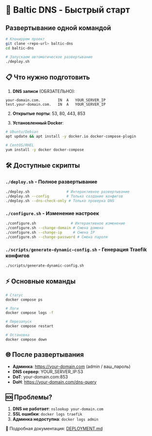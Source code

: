 # 🚀 Baltic DNS - Быстрый старт

## Развертывание одной командой

```bash
# Клонируем проект
git clone <repo-url> baltic-dns
cd baltic-dns

# Запускаем автоматическое развертывание
./deploy.sh
```

## 📋 Что нужно подготовить

1. **DNS записи** (ОБЯЗАТЕЛЬНО):
```
your-domain.com.        IN  A   YOUR_SERVER_IP
test.your-domain.com.   IN  A   YOUR_SERVER_IP
```

2. **Открытые порты**: 53, 80, 443, 853

3. **Установленный Docker**:
```bash
# Ubuntu/Debian
apt update && apt install -y docker.io docker-compose-plugin

# CentOS/RHEL  
yum install -y docker docker-compose
```

## 🛠 Доступные скрипты

### `./deploy.sh` - Полное развертывание
```bash
./deploy.sh                 # Интерактивное развертывание
./deploy.sh --config        # Только создание конфигов
./deploy.sh --dns-check-only # Только проверка DNS
```

### `./configure.sh` - Изменение настроек
```bash
./configure.sh                # Интерактивное изменение
./configure.sh --change-domain # Смена домена
./configure.sh --change-ip     # Смена IP
./configure.sh --change-password # Смена пароля
```

### `./scripts/generate-dynamic-config.sh` - Генерация Traefik конфигов
```bash
./scripts/generate-dynamic-config.sh
```

## ⚡ Основные команды

```bash
# Статус
docker compose ps

# Логи
docker compose logs -f

# Перезапуск
docker compose restart

# Остановка
docker compose down
```

## 🌐 После развертывания

- **Админка**: https://your-domain.com (admin / ваш_пароль)
- **DNS сервер**: YOUR_SERVER_IP:53
- **DoT**: your-domain.com:853  
- **DoH**: https://your-domain.com/dns-query

## 🆘 Проблемы?

1. **DNS не работает**: `nslookup your-domain.com`
2. **SSL ошибки**: `docker logs traefik`
3. **Админка недоступна**: `docker logs admin`

📖 Подробная документация: [DEPLOYMENT.md](DEPLOYMENT.md)